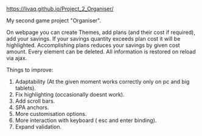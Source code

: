 https://livaq.github.io/Project_2_Organiser/

My second game project "Organiser".

On webpage you can create Themes, add plans (and their cost if required), add your savings.
If your savings quantity exceeds plan cost it will be highlighted.
Accomplishing plans reduces your savings by given cost amount.
Every element can be deleted.
All information is restored on reload via ajax.

Things to improve:
1. Аdaptability (At the given moment works correctly only on pc and big tablets).
2. Fix highlighting (occasionally doesnt work).
3. Add scroll bars.
4. SPA anchors.
5. More customisation options.
6. More interaction with keyboard ( esc and enter binding).
7. Expand validation.
